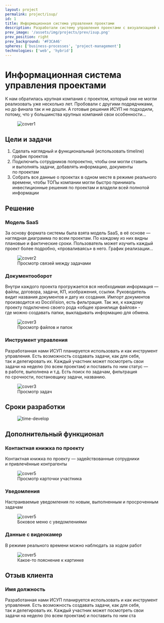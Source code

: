 ```yaml
---
layout: project
permalink: project/isup/
id: 1
title: Информационная система управления проектами
description: Разработали систему управления проектами с визуализацией и обновляемой информацией по более 30-ти проектам. С этим проектом не справились 2 компании, к которым до этого обращался заказчик.
prev_image: '/assets/img/projects/prev/isup.png'
prev_position: right
prev_background: '#F3CA46'
spheres: ['business-processes', 'project-management']
technologies: ['web', 'hybrid']
---
```


# Информационная система управления проектами

К нам обратилась крупная компания с проектом, который они не могли реализовать уже несколько лет. Пробовали с другими подрядчиками, но до финала так и не дошли. А готовые решения ИСУП не подходили, потому, что у большинства крупных компаний свои особенности…

<figure>
    <img src="{{ site.baseurl }}/assets/img/projects/isup/cover1.png" alt="cover1"/>
    <figcaption></figcaption>
</figure>

## Цели и задачи

1. Сделать наглядный и функциональный (использовать timeline) график проектов
2. Подключить сотрудников попроектно, чтобы они могли ставить и выполнять задачи, добавлять информацию, документы по проектам
3. Собрать все данные о проектах в одном месте в режиме реального времени, чтобы ТОПы компании могли быстро принимать инвестиционные решения по проектам и владели всей полнотой информации

## Решение

### Модель SaaS

За основу формата системы была взята модель SaaS, в её основе — наглядная диаграмма по всем проектам. По каждому из них видны плановые и фактические сроки. Пользователь может изучить каждый проект более подробно, «проваливаясь» в него. График реализации…

<figure>
    <img src="{{ site.baseurl }}/assets/img/projects/isup/cover2.png" alt="cover2"/>
    <figcaption>Просмотр связей между задачами</figcaption>
</figure>

### Документооборот

Внутри каждого проекта прогружается вся необходимая информация — файлы, договора, задачи, КП, изображения, ссылки. Руководитель видит названия документов и дату их создания. Импорт документов производится из DocsVision, есть фильтрация. Так же, к каждому проекту подключено своего рода «общее хранилище файлов» - где можно создавать папки, выкладывать информацию для обмена.

<figure>
    <img src="{{ site.baseurl }}/assets/img/projects/isup/cover3.png" alt="cover3"/>
    <figcaption>Просмотр файлов и папок</figcaption>
</figure>

### Инструмент управления

Разработанная нами ИСУП планируется использовать и как инструмент управления. Есть возможность создавать задачи, как для себя, так и делегировать их. Каждый участник может посмотреть свои задачи на неделю (по всем проектам) и поставить по ним статус — в работе, выполнена и т.д. Есть поиск по задачам, фильтрация по срочности, постановщику задачи, названию.

<figure>
    <img src="{{ site.baseurl }}/assets/img/projects/isup/cover4.png" alt="cover3"/>
    <figcaption>Просмотр задач</figcaption>
</figure>

## Сроки разработки

<figure>
    <img src="{{ site.baseurl }}/assets/img/projects/isup/time-develop.png" alt="time-develop"/>
</figure>

## Дополнительный функционал

### Контактная книжка по проекту

Контактная книжка по проекту — задействованные сотрудники и привлечённые контрагенты

<figure>
    <img src="{{ site.baseurl }}/assets/img/projects/isup/cover5.png" alt="cover5"/>
    <figcaption>Просмотр карточки участника</figcaption>
</figure>

### Уведомления

Настраиваемые уведомления по новым, выполненным и просроченным задачам

<figure>
    <img src="{{ site.baseurl }}/assets/img/projects/isup/cover6.png" alt="cover5"/>
    <figcaption>Боковое меню с уведомлениями</figcaption>
</figure>

### Данные с видеокамер

В режиме реального времени можно наблюдать за ходом работ

<figure>
    <img src="{{ site.baseurl }}/assets/img/projects/isup/cover7.png" alt="cover5"/>
    <figcaption>Какое-то пояснение к картинке</figcaption>
</figure>

## Отзыв клиента

### Имя должность

Разработанная нами ИСУП планируется использовать и как инструмент управления. Есть возможность создавать задачи, как для себя, так и делегировать их. Каждый участник может посмотреть свои задачи на неделю (по всем проектам) и поставить по ним ста
